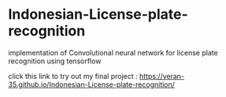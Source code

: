# Indonesian-License-plate-recognition
implementation of Convolutional neural network for license plate recognition using tensorflow 

click this link to try out my final project : https://veran-35.github.io/Indonesian-License-plate-recognition/
